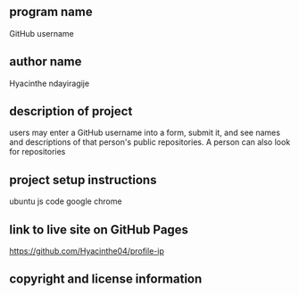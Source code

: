  ## program name 
  GitHub username
 ## author name 
 Hyacinthe ndayiragije
 ## description of project 
  users may enter a GitHub username into a form, submit it, and see names and descriptions of that person's public repositories. A person can also look for repositories
 ## project setup instructions 
 ubuntu
 js code
 google chrome
 
 ## link to live site on GitHub Pages 
 https://github.com/Hyacinthe04/profile-ip
 ## copyright and license information